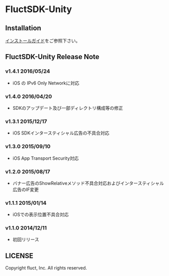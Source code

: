 # FluctSDK-Unity
## Installation
[インストールガイド](./Documents/install_manual.md)をご参照下さい。

## FluctSDK-Unity Release Note
### v1.4.1 2016/05/24
* iOS の IPv6 Only Networkに対応

### v1.4.0 2016/04/20 
* SDKのアップデート及び一部ディレクトリ構成等の修正
       
### v1.3.1 2015/12/17 
* iOS SDKインタースティシャル広告の不具合対応
       
### v1.3.0 2015/09/10 
* iOS App Transport Security対応
       
### v1.2.0 2015/08/17 
* バナー広告のShowRelativeメソッド不具合対応およびインタースティシャル広告のIF変更

### v1.1.1 2015/01/14 
* iOSでの表示位置不具合対応

### v1.1.0 2014/12/11
* 初回リリース

## LICENSE
Copyright fluct, Inc. All rights reserved.
